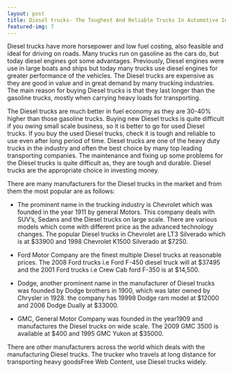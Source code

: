 ```yaml
---
layout: post
title: Diesel trucks- The Toughest And Reliable Trucks In Automotive Industry.
featured-img: 7
---
```


Diesel trucks have more horsepower and low fuel costing, also feasible and ideal for driving on roads. Many trucks run on gasoline as the cars do, but today diesel engines got some advantages. Previously, Diesel engines were use in large boats and ships but today many trucks use diesel engines for greater performance of the vehicles. The Diesel trucks are expensive as they are good in value and in great demand by many trucking industries. The main reason for buying Diesel trucks is that they last longer than the gasoline trucks, mostly when carrying heavy loads for transporting.

The Diesel trucks are much better in fuel economy as they are 30-40% higher than those gasoline trucks. Buying new Diesel trucks is quite difficult if you owing small scale business, so it is better to go for used Diesel trucks. If you buy the used Diesel trucks, check it is tough and reliable to use even after long period of time. Diesel trucks are one of the heavy duty trucks in the industry and often the best choice by many top leading transporting companies. The maintenance and fixing up some problems for the Diesel trucks is quite difficult as, they are tough and durable. Diesel trucks are the appropriate choice in investing money.

There are many manufacturers for the Diesel trucks in the market and from them the most popular are as follows:


* The prominent name in the trucking industry is Chevrolet which was founded in the year 1911 by general Motors. This company deals with SUV’s, Sedans and the Diesel trucks on large scale. There are various models which come with different price as the advanced technology changes. The popular Diesel trucks in Chevrolet are LT3 Silverado which is at $33900 and 1998 Chevrolet K1500 Silverado at $7250.


* Ford Motor Company are the finest multiple Diesel trucks at reasonable prices. The 2008 Ford trucks i.e Ford F-450 diesel truck will at $37495 and the 2001 Ford trucks i.e Crew Cab ford F-350 is at $14,500.


* Dodge, another prominent name in the manufacturer of Diesel trucks was founded by Dodge brothers in 1900, which was later owned by Chrysler in 1928. the company has 19998 Dodge ram model at $12000 and 2006 Dodge Dually at $33000.


* GMC, General Motor Company was founded in the year1909 and manufactures the Diesel trucks on wide scale. The 2009 GMC 3500 is available at $400 and 1995 GMC Yukon at $35000.

There are other manufacturers across the world which deals with the manufacturing Diesel trucks. The trucker who travels at long distance for transporting heavy goodsFree Web Content, use Diesel trucks widely.